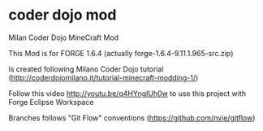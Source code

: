 coder dojo mod 
==============

Milan Coder Dojo MineCraft Mod

This Mod is for FORGE 1.6.4 (actually forge-1.6.4-9.11.1.965-src.zip) 

Is created following Milano Coder Dojo tutorial (http://coderdojomilano.it/tutorial-minecraft-modding-1/)

Follow this video http://youtu.be/q4HYngIUh0w to use this project with Forge Eclipse Workspace 

Branches follows "Git Flow" conventions (https://github.com/nvie/gitflow)

